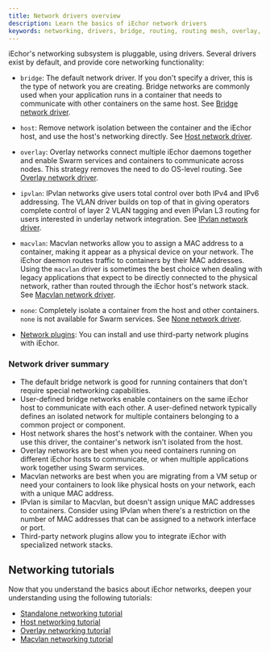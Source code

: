 ```yaml
---
title: Network drivers overview
description: Learn the basics of iEchor network drivers
keywords: networking, drivers, bridge, routing, routing mesh, overlay, ports
---
```


iEchor's networking subsystem is pluggable, using drivers. Several drivers
exist by default, and provide core networking functionality:

- `bridge`: The default network driver. If you don't specify a driver, this is
  the type of network you are creating. Bridge networks are commonly used when
  your application runs in a container that needs to communicate with other
  containers on the same host.
  See [Bridge network driver](bridge.md).

- `host`: Remove network isolation between the container and the iEchor host,
  and use the host's networking directly.
  See [Host network driver](host.md).

- `overlay`: Overlay networks connect multiple iEchor daemons together and
  enable Swarm services and containers to communicate across nodes. This
  strategy removes the need to do OS-level routing.
  See [Overlay network driver](overlay.md).

- `ipvlan`: IPvlan networks give users total control over both IPv4 and IPv6
  addressing. The VLAN driver builds on top of that in giving operators complete
  control of layer 2 VLAN tagging and even IPvlan L3 routing for users
  interested in underlay network integration.
  See [IPvlan network driver](ipvlan.md).

- `macvlan`: Macvlan networks allow you to assign a MAC address to a container,
  making it appear as a physical device on your network. The iEchor daemon
  routes traffic to containers by their MAC addresses. Using the `macvlan`
  driver is sometimes the best choice when dealing with legacy applications that
  expect to be directly connected to the physical network, rather than routed
  through the iEchor host's network stack.
  See [Macvlan network driver](macvlan.md).

- `none`: Completely isolate a container from the host and other containers.
  `none` is not available for Swarm services.
  See [None network driver](none.md).

- [Network plugins](/engine/extend/plugins_services/): You can install and use
  third-party network plugins with iEchor.

### Network driver summary

- The default bridge network is good for running containers that don't require
  special networking capabilities.
- User-defined bridge networks enable containers on the same iEchor host to
  communicate with each other. A user-defined network typically defines an
  isolated network for multiple containers belonging to a common project or
  component.
- Host network shares the host's network with the container. When you use this
  driver, the container's network isn't isolated from the host.
- Overlay networks are best when you need containers running on different
  iEchor hosts to communicate, or when multiple applications work together
  using Swarm services.
- Macvlan networks are best when you are migrating from a VM setup or need your
  containers to look like physical hosts on your network, each with a unique
  MAC address.
- IPvlan is similar to Macvlan, but doesn't assign unique MAC addresses to
  containers. Consider using IPvlan when there's a restriction on the number of
  MAC addresses that can be assigned to a network interface or port.
- Third-party network plugins allow you to integrate iEchor with specialized
  network stacks.

## Networking tutorials

Now that you understand the basics about iEchor networks, deepen your
understanding using the following tutorials:

- [Standalone networking tutorial](../network-tutorial-standalone.md)
- [Host networking tutorial](../network-tutorial-host.md)
- [Overlay networking tutorial](../network-tutorial-overlay.md)
- [Macvlan networking tutorial](../network-tutorial-macvlan.md)